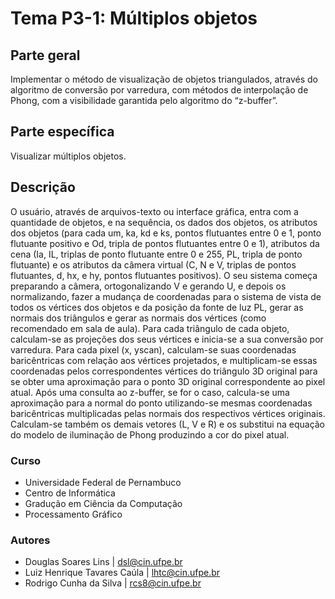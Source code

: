 # Tema P3-1: Múltiplos objetos

## Parte geral
Implementar o método de visualização de objetos triangulados, através do algoritmo de conversão por varredura, com métodos de interpolação de Phong, com a visibilidade garantida pelo algoritmo do “z-buffer”.

## Parte específica
Visualizar múltiplos objetos.

## Descrição
O usuário, através de arquivos-texto ou interface gráfica, entra com a quantidade de objetos, e na sequência, os dados dos objetos, os atributos dos objetos (para cada um, ka, kd e ks, pontos flutuantes entre 0 e 1, ponto flutuante positivo e Od, tripla de pontos flutuantes entre 0 e 1), atributos da cena (Ia, IL, triplas de ponto flutuante entre 0 e 255, PL, tripla de ponto flutuante) e os atributos da câmera virtual (C, N e V, triplas de pontos flutuantes, d, hx, e hy, pontos flutuantes positivos). O seu sistema começa preparando a câmera, ortogonalizando V e gerando U, e depois os normalizando, fazer a mudança de coordenadas para o sistema de vista de todos os vértices dos objetos e da posição da fonte de luz PL, gerar as normais dos triângulos e gerar as normais dos vértices (como recomendado em sala de aula). Para cada triângulo de cada objeto, calculam-se as projeções dos seus vértices e inicia-se a sua conversão por varredura. Para cada pixel (x, yscan), calculam-se suas coordenadas baricêntricas com relação aos vértices projetados, e multiplicam-se essas coordenadas pelos correspondentes vértices do triângulo 3D original para se obter uma aproximação para o ponto 3D original correspondente ao pixel atual. Após uma consulta ao z-buffer, se for o caso, calcula-se uma aproximação para a normal do ponto utilizando-se mesmas coordenadas baricêntricas multiplicadas pelas normais dos respectivos vértices originais. Calculam-se também os demais vetores (L, V e R) e os substitui na equação do modelo de iluminação de Phong produzindo a cor do pixel atual.

### Curso
<ul>
<li>Universidade Federal de Pernambuco <br /></li>
<li>Centro de Informática <br /></li>
<li>Gradução em Ciência da Computação <br /></li>
<li>Processamento Gráfico</li>
</ul>

### Autores
- Douglas Soares Lins | dsl@cin.ufpe.br
- Luiz Henrique Tavares Caúla | lhtc@cin.ufpe.br
- Rodrigo Cunha da Silva | rcs8@cin.ufpe.br
